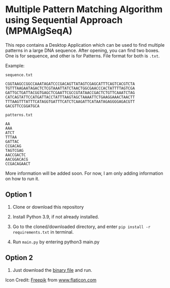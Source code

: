 # Multiple Pattern Matching Algorithm using Sequential Approach (MPMAlgSeqA)

This repo contains a Desktop Application which can be used to find multiple patterns in a large DNA sequence.
After opening, you can find two boxes. One is for sequence, and other is for Patterns.
File format for both is `.txt`.

Example:

`sequence.txt`
```
CGGTAAGCCGGCCAAATAGATCCCGACAGTTATAGTCGAGCATTTCAGTCACGTCTA
TGTTTAAGAATAGACTCTCGTAAATTATCTAACTGGCGAACCCACTATTTTAGTCGA
GATTGCTGATTACGGTGAGCTCGAATTCGCCGTATAACCGACTCTGTTCAAATCTAG
CATCAGTATTCCATGATTACCTATTTAAGTAGCTAAAATTCTGAAGGAAACTAACTT
TTTAAGTTTATTTCATAGGTGATTTCATCTCAAGATTCATAATAGAGGGGAGACGTT
GACGTTCCGGATGCA
```

`patterns.txt`
```
AA
AAA
ATCT
TTTAA
GATTAC
CCGACAG
TAGTCGAG
AACCGACTC
AACGGACACG
CCGACAGAACT
```

More information will be added soon. For now, I am only adding information on how to run it.

## Option 1

1. Clone or download this repository

2. Install Python 3.9, if not already installed.

3. Go to the cloned/downloaded directory, and enter `pip install -r requirements.txt` in terminal.

4. Run `main.py` by entering python3 main.py

## Option 2

1. Just download the [binary file](https://github.com/sgalpha01/MPMAlgSeqA/releases/tag/v0.1-alpha) and run.

Icon Credit: [Freepik](https://www.flaticon.com/authors/freepik) from www.flaticon.com
